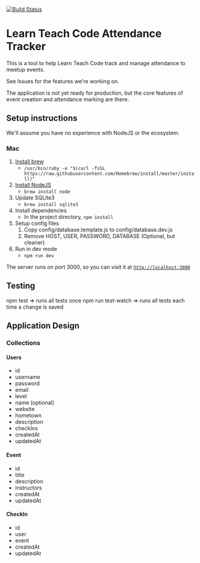 [![Build Status](https://travis-ci.org/LearnTeachCodeSeoul/ltc_attendance.svg?branch=master)](https://travis-ci.org/LearnTeachCodeSeoul/ltc_attendance)


# Learn Teach Code Attendance Tracker
This is a tool to help Learn Teach Code track and manage attendance to meetup events.

See Issues for the features we're working on.

The application is not yet ready for production, but the core features of event creation and attendance marking are there. 

## Setup instructions

We'll assume you have no experience with NodeJS or the ecosystem.
### Mac
1. [Install brew](https://brew.sh/)
    * `/usr/bin/ruby -e "$(curl -fsSL https://raw.githubusercontent.com/Homebrew/install/master/install)"`
2. [Install NodeJS](https://nodejs.org/en/download/package-manager/#macos)
    * `brew install node`
3. Update SQLite3
    * `brew install sqlite3`
4. Install dependencies
    * In the project directory, `npm install`
5. Setup config files
    1. Copy config/database.template.js to config/database.dev.js
    2. Remove HOST, USER, PASSWORD, DATABASE (Optional, but cleaner)
6. Run in dev mode
    * `npm run dev`

The server runs on port 3000, so you can visit it at [`http://localhost:3000`](http://localhost:3000)

## Testing

npm test           => runs all tests once
npm run test-watch => runs all tests each time a change is saved



## Application Design
### Collections
#### Users
* id
* username
* password
* email
* level
* name (optional)
* website
* hometown
* description
* checkIns
* createdAt
* updatedAt

#### Event
* id
* title
* description
* instructors
* createdAt
* updatedAt

#### CheckIn
* id
* user
* event
* createdAt
* updatedAt
